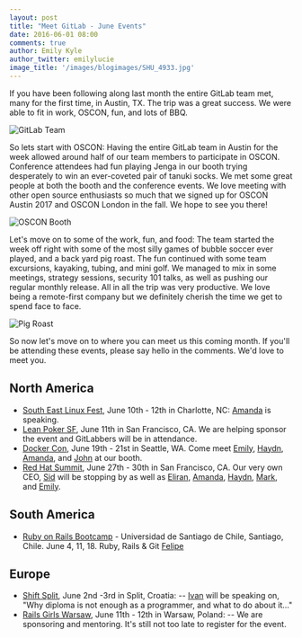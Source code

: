 ```yaml
---
layout: post
title: "Meet GitLab - June Events"
date: 2016-06-01 08:00
comments: true
author: Emily Kyle
author_twitter: emilylucie
image_title: '/images/blogimages/SHU_4933.jpg'
---
```


If you have been following along last month the entire GitLab team met, many for the first time, in Austin, TX. The trip was a great success. We were able to fit in work, OSCON, fun, and lots of BBQ.

<!-- more -->

![GitLab Team](/images/blogimages/IMG_1592.PNG)

So lets start with OSCON: Having the entire GitLab team in Austin for the week allowed around half of our team members to participate in OSCON. Conference attendees had fun playing Jenga in our booth trying desperately to win an ever-coveted pair of tanuki socks. We met some great people at both the booth and the conference events. We love meeting with other open source enthusiasts so much that we signed up for OSCON Austin 2017 and OSCON London in the fall. We hope to see you there!

![OSCON Booth](/images/blogimages/osconbooth.JPG)

Let's move on to some of the work, fun, and food: The team started the week off right with some of the most silly games of bubble soccer ever played, and a back yard pig roast. The fun continued with some team excursions, kayaking, tubing, and mini golf. We managed to mix in some meetings, strategy sessions, security 101 talks, as well as pushing our regular monthly release. All in all the trip was very productive. We love being a remote-first company but we definitely cherish the time we get to spend face to face.

![Pig Roast](/images/blogimages/pigroast.PNG)

So now let's move on to where you can meet us this coming month. If you'll be attending these events, please say hello in the comments.
We'd love to meet you.

## North America

- [South East Linux Fest](http://www.southeastlinuxfest.org/), June 10th - 12th in Charlotte, NC: [Amanda] is speaking.
- [Lean Poker SF](http://www.meetup.com/Lean-Poker-San-Francisco/events/230150034/), June 11th in San Francisco, CA. We are helping sponsor the event and GitLabbers will be in attendance.
- [Docker Con](http://2016.dockercon.com/), June 19th - 21st in Seattle, WA. Come meet [Emily], [Haydn], [Amanda], and [John] at our booth.
- [Red Hat Summit](https://www.redhat.com/en/summit), June 27th - 30th in San Francisco, CA. Our very own CEO, [Sid] will be stopping by as well as [Eliran], [Amanda], [Haydn], [Mark], and [Emily].

## South America

- [Ruby on Rails Bootcamp](http://rails.softwarelibrechile.cl) - Universidad de Santiago de Chile, Santiago, Chile. June 4, 11, 18. Ruby, Rails & Git [Felipe]

## Europe

- [Shift Split](http://shiftsplit.com/), June 2nd -3rd in Split, Croatia:  -- [Ivan] will be speaking on, "Why diploma is not enough as a programmer, and what to do about it..."
- [Rails Girls Warsaw](http://railsgirls.com/warsaw), June 11th - 12th in Warsaw, Poland:  -- We are sponsoring and mentoring. It's still not too late to register for the event.

[team]: https://about.gitlab.com/team/
[Amanda]: https://twitter.com/AmbassadorAwsum
[Sid]: https://twitter.com/sytses
[Felipe]: https://twitter.com/juanpintoduran
[Emily]: https://twitter.com/emilylucie
[Ivan]: https://twitter.com/inemation
[Haydn]: https://twitter.com/haydnmackay
[John]: https://twitter.com/northrup
[Eliran]: https://twitter.com/eliran_mesika
[Mark]: https://twitter.com/MarkPundsack
